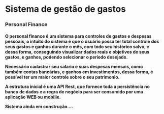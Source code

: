 <h1>Sistema de gestão de gastos</h1>

<h3>Personal Finance</h3>

<h4>
<p>O personal finance é um sistema para controles de gastos e despesas pessoais, o intuito do sistema é que o usuário possa ter total controle dos seus gastos e ganhos durante o mês, com todo seu histórico salvo, e dessa forma, conseguindo visualizar dados reais e objetivos de seus gastos, e ganhos, podendo selecionar o período desejado.

<p>Necessário cadastrar seu salario e suas despesas mensais, como também contas bancárias, e ganhos em investimentos, dessa forma, é possível ter um maior controle sobre o seu patrimonio.

<p>A estrutura inicial é uma API Rest, que fornece toda a persistência no banco de dados e a regra de negócio para ser consumido por uma aplicação WEB ou mobilie.

<p>Sistema ainda em construção....
</h4>
